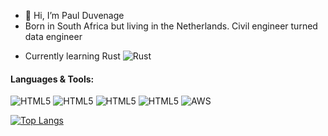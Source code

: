 - 👋 Hi, I’m Paul Duvenage
- Born in South Africa but living in the Netherlands. Civil engineer turned data engineer

* Currently learning Rust ![Rust](https://img.shields.io/badge/rust-%23000000.svg?style=for-the-badge&logo=rust&logoColor=white)

#### Languages & Tools:
![HTML5](https://img.shields.io/badge/python-3776ab.svg?style=for-the-badge&logo=python&logoColor=white)
![HTML5](https://img.shields.io/badge/PostgreSQL-316192?style=for-the-badge&logo=postgresql&logoColor=white)
![HTML5](https://img.shields.io/badge/Airflow-017CEE?style=for-the-badge&logo=Apache%20Airflow&logoColor=white)
![HTML5](https://img.shields.io/badge/Databricks-FF3621?style=for-the-badge&logo=Databricks&logoColor=white)
![AWS](https://img.shields.io/badge/AWS-%23FF9900.svg?style=for-the-badge&logo=amazon-aws&logoColor=white)


<!---
duvenagep/duvenagep is a ✨ special ✨ repository because its `README.md` (this file) appears on your GitHub profile.
You can click the Preview link to take a look at your changes.
--->

[![Top Langs](https://github-readme-stats.vercel.app/api/top-langs/?username=duvenagep&layout=compact&theme=dark)](https://github.com/anuraghazra/github-readme-stats)
